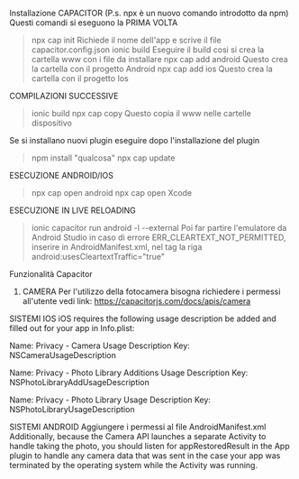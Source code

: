 Installazione CAPACITOR (P.s. npx è un nuovo comando introdotto da npm)
Questi comandi si eseguono la PRIMA VOLTA
> npx cap init
Richiede il nome dell'app e scrive il file capacitor.config.json
> ionic build
Eseguire il build cosi si crea la cartella www con i file da installare
> npx cap add android
Questo crea la cartella con il progetto Android
> npx cap add ios
Questo crea la cartella con il progetto Ios

COMPILAZIONI SUCCESSIVE
> ionic build
> npx cap copy
Questo copia il www nelle cartelle dispositivo

Se si installano nuovi plugin eseguire dopo l'installazione del plugin
> npm install "qualcosa"
> npx cap update

ESECUZIONE ANDROID/IOS
> npx cap open android
> npx cap open Xcode

ESECUZIONE IN LIVE RELOADING
>ionic capacitor run android -l --external
Poi far partire l'emulatore da Android Studio
in caso di errore ERR_CLEARTEXT_NOT_PERMITTED, inserire in AndroidManifest.xml, nel tag <application> la riga android:usesCleartextTraffic="true"





Funzionalità Capacitor
1) CAMERA 
Per l'utilizzo della fotocamera bisogna richiedere i permessi all'utente
vedi link: https://capacitorjs.com/docs/apis/camera

SISTEMI IOS
iOS requires the following usage description be added and filled out for your app in Info.plist:

Name:               Privacy - Camera Usage 
Description Key:    NSCameraUsageDescription

Name:               Privacy - Photo Library Additions Usage 
Description Key:    NSPhotoLibraryAddUsageDescription

Name:               Privacy - Photo Library Usage 
Description Key:    NSPhotoLibraryUsageDescription

SISTEMI ANDROID
Aggiungere i permessi al file AndroidManifest.xml
<uses-permission android:name="android.permission.READ_EXTERNAL_STORAGE"/>
<uses-permission android:name="android.permission.WRITE_EXTERNAL_STORAGE" />
Additionally, because the Camera API launches a separate Activity to handle taking the photo, you should listen for appRestoredResult in the App plugin to handle any camera data that was sent in the case your app was terminated by the operating system while the Activity was running.

